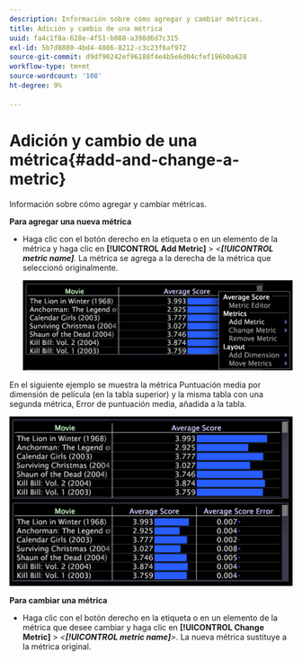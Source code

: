 ```yaml
---
description: Información sobre cómo agregar y cambiar métricas.
title: Adición y cambio de una métrica
uuid: fa4c1f8a-628e-4f51-b088-a398d6d7c315
exl-id: 5b7d8880-4bd4-4086-8212-c3c23f6af972
source-git-commit: d9df90242ef96188f4e4b5e6d04cfef196b0a628
workflow-type: tm+mt
source-wordcount: '108'
ht-degree: 9%

---
```


# Adición y cambio de una métrica{#add-and-change-a-metric}

Información sobre cómo agregar y cambiar métricas.

**Para agregar una nueva métrica**

* Haga clic con el botón derecho en la etiqueta o en un elemento de la métrica y haga clic en **[!UICONTROL Add Metric]** > *&lt;**[!UICONTROL metric name]**.* La métrica se agrega a la derecha de la métrica que seleccionó originalmente.

   ![](assets/mnu_Table_AddMetric.png)

En el siguiente ejemplo se muestra la métrica Puntuación media por dimensión de película (en la tabla superior) y la misma tabla con una segunda métrica, Error de puntuación media, añadida a la tabla.

![](assets/vis_Table_AddMetric.png)

**Para cambiar una métrica**

* Haga clic con el botón derecho en la etiqueta o en un elemento de la métrica que desee cambiar y haga clic en **[!UICONTROL Change Metric]** > *&lt;**[!UICONTROL metric name]**>*. La nueva métrica sustituye a la métrica original.
